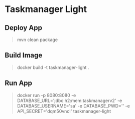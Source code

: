 # Taskmanager Light

## Deploy App
> mvn clean package

## Build Image
> docker build -t taskmanager-light .

## Run App
> docker run -p 8080:8080 -e DATABASE_URL='jdbc:h2:mem:taskmanagerv2' -e DATABASE_USERNAME='sa' -e DATABASE_PWD='' -e API_SECRET='dqm50vnc!' taskmanager-light
